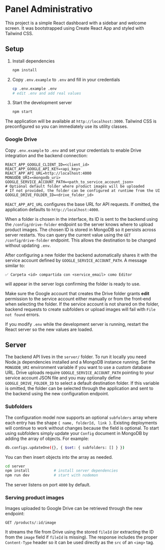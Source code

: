 # Panel Administrativo

This project is a simple React dashboard with a sidebar and welcome screen.
It was bootstrapped using Create React App and styled with Tailwind CSS.


## Setup

1. Install dependencies
   ```bash
   npm install
   ```
2. Copy `.env.example` to `.env` and fill in your credentials
   ```bash
   cp .env.example .env
   # edit .env and add real values
   ```
3. Start the development server
   ```bash
   npm start
   ```

The application will be available at `http://localhost:3000`.
Tailwind CSS is preconfigured so you can immediately use its utility classes.

### Google Drive

Copy `.env.example` to `.env` and set your credentials to enable Drive integration and the backend connection:

```
REACT_APP_GOOGLE_CLIENT_ID=<client_id>
REACT_APP_GOOGLE_API_KEY=<api_key>
REACT_APP_API_URL=http://localhost:4000
MONGODB_URI=<mongodb_uri>
GOOGLE_SERVICE_ACCOUNT_PATH=<path_to_service_account_json>
# Optional default folder where product images will be uploaded
# If not provided, the folder can be configured at runtime from the UI
GOOGLE_DRIVE_FOLDER_ID=<drive_folder_id>
```

`REACT_APP_API_URL` configures the base URL for API requests. If omitted, the
application defaults to `http://localhost:4000`.

When a folder is chosen in the interface, its ID is sent to the backend using
the `/config/drive-folder` endpoint so the server knows where to upload product
images. The chosen ID is stored in MongoDB so it persists across server restarts.
You can query the current value using the `GET /config/drive-folder` endpoint.
This allows the destination to be changed without updating `.env`.

After configuring a new folder the backend automatically shares it with the
service account defined by `GOOGLE_SERVICE_ACCOUNT_PATH`. A message similar to:

```
✅ Carpeta <id> compartida con <service_email> como Editor
```

will appear in the server logs confirming the folder is ready to use.

Make sure the Google account that creates the Drive folder grants **edit**
permission to the service account either manually or from the front‑end when
selecting the folder. If the service account is not shared on the folder,
backend requests to create subfolders or upload images will fail with `File not
found` errors.

If you modify `.env` while the development server is running, restart the React
server so the new values are loaded.

## Server

The backend API lives in the `server/` folder. To run it locally you need Node.js
dependencies installed and a MongoDB instance running. Set the `MONGODB_URI`
environment variable if you want to use a custom database URL. Drive uploads
require `GOOGLE_SERVICE_ACCOUNT_PATH` pointing to your service account JSON file
and you may optionally define `GOOGLE_DRIVE_FOLDER_ID` to select a default
destination folder. If this variable is omitted, the folder can be selected
through the application and sent to the backend using the new configuration
endpoint.

### Subfolders

The configuration model now supports an optional `subfolders` array where each
entry has the shape `{ name, folderId, link }`. Existing deployments will
continue to work without changes because the field is optional. To start using
subfolders simply update your `Config` document in MongoDB by adding the array
of objects. For example:

```bash
db.configs.updateOne({}, { $set: { subfolders: [] } })
```

You can then insert objects into the array as needed.

```bash
cd server
npm install           # install server dependencies
npm run dev           # start with nodemon
```

The server listens on port `4000` by default.

### Serving product images

Images uploaded to Google Drive can be retrieved through the new endpoint:

```http
GET /products/:id/image
```

It streams the file from Drive using the stored `fileId` (or extracting the ID
from the `image` field if `fileId` is missing). The response includes the proper
`Content-Type` header so it can be used directly as the `src` of an `<img>` tag.

